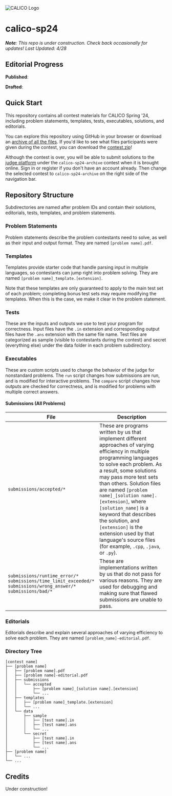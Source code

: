 ![CALICO Logo](https://calico.berkeley.edu/images/banner/blocks.png)

# calico-sp24
***Note**: This repo is under construction. Check back occasionally for updates! Last Updated: 4/28*

## Editorial Progress
**Published**: 

**Drafted**:  

## Quick Start
This repository contains all contest materials for CALICO Spring '24, including problem statements, templates, tests, executables, solutions, and editorials.

You can explore this repository using GitHub in your browser or download an [archive of all the files](https://github.com/calico-team/calico-sp24/archive/refs/heads/main.zip). If you'd like to see what files participants were given during the contest, you can download the [contest.zip](https://calico.berkeley.edu/files/calico-sp24/contest.zip)!

Although the contest is over, you will be able to submit solutions to the [judge platform](https://calicojudge.com) under the `calico-sp24-archive` contest when it is brought online. Sign in or register if you don't have an account already. Then change the selected contest to `calico-sp24-archive` on the right side of the navigation bar.

## Repository Structure
Subdirectories are named after problem IDs and contain their solutions, editorials, tests, templates, and problem statements.

### Problem Statements
Problem statements describe the problem contestants need to solve, as well as their input and output format. They are named `[problem name].pdf`.

### Templates
Templates provide starter code that handle parsing input in multiple languages, so contestants can jump right into problem solving. They are named `[problem name]_template.[extension]`.

Note that these templates are only guaranteed to apply to the main test set of each problem; completing bonus test sets may require modifying the templates. When this is the case, we make it clear in the problem statement.

### Tests
These are the inputs and outputs we use to test your program for correctness. Input files have the `.in` extension and corresponding output files have the `.ans` extension with the same file name. Test files are categorized as sample (visible to contestants during the contest) and secret (everything else) under the data folder in each problem subdirectory.

### Executables
These are custom scripts used to change the behavior of the judge for nonstandard problems. The `run` script changes how submissions are run, and is modified for interactive problems. The `compare` script changes how outputs are checked for correctness, and is modified for problems with multiple correct answers.

#### Submissions (All Problems)
|File|Description|
|---|---|
|`submissions/accepted/*`|These are programs written by us that implement different approaches of varying efficiency in multiple programming languages to solve each problem. As a result, some solutions may pass more test sets than others. Solution files are named `[problem name]_[solution name].[extension]`, where `[solution_name]` is a keyword that describes the solution, and `[extension]` is the extension used by that language's source files (for example, `.cpp`, `.java`, or `.py`).|
|`submissions/runtime_error/*`<br>`submissions/time_limit_exceeded/*`<br>`submissions/wrong_answer/*`<br>`submissions/bad/*`|These are implementations written by us that do not pass for various reasons. They are used for debugging and making sure that flawed submissions are unable to pass.|

### Editorials
Editorials describe and explain several approaches of varying efficiency to solve each problem. They are named `[problem_name]-editorial.pdf`.

### Directory Tree
```
[contest name]
├── [problem name]
│   ├── [problem name].pdf
│   ├── [problem name]-editorial.pdf
│   ├── submissions
│   │   └── accepted
│   │       ├── [problem name]_[solution name].[extension]
│   │       └── ...
│   ├── templates
│   │   ├── [problem name]_template.[extension]
│   │   └── ...
│   └── data
│       ├── sample
│       │   ├── [test name].in
│       │   ├── [test name].ans
│       │   └── ...
│       └── secret
│           ├── [test name].in
│           ├── [test name].ans
│           └── ...
├── [problem name]
│   └── ...
└── ...
```

## Credits

Under construction!
